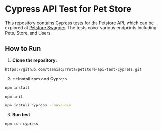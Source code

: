 # Cypress API Test for Pet Store

This repository contains Cypress tests for the Petstore API, which can be explored at [Petstore Swagger](https://petstore.swagger.io). The tests cover various endpoints including Pets, Store, and Users.

## How to Run

1. **Clone the repository:**
```bash
https://github.com/tsaniaqurrota/petstore-api-test-cypress.git
```
2. **Install npm and Cypress
```bash
npm install
```
```bash
npm init 
```
```bash
npm install cypress --save-dev
```
3. **Run test**
```bash
npm run cypress
```
